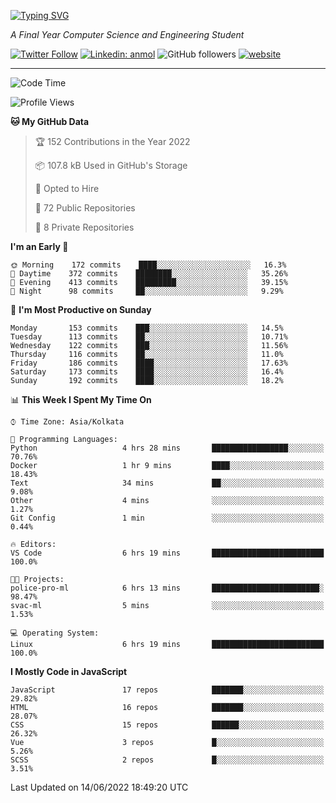 [![Typing SVG](https://readme-typing-svg.herokuapp.com?lines=HI%2C+I'm+Tonal;I'm+a+MEVN+Stack+Developer)](https://git.io/typing-svg)

<p><em>A Final Year Computer Science and Engineering Student</em></p>

[![Twitter Follow](https://img.shields.io/twitter/follow/tonalmathew?style=flat)](https://twitter.com/intent/follow?screen_name=tonalmathew)
[![Linkedin: anmol](https://img.shields.io/badge/tonal-mathew?style=flat-square&logo=Linkedin&logoColor=white&link=https://www.linkedin.com/in/tonal-mathew/)](https://www.linkedin.com/in/tonal-mathew/)
![GitHub followers](https://img.shields.io/github/followers/tonalmathew?label=Follow&style=social)
[![website](https://img.shields.io/badge/Website-46a2f1.svg?&style=flat-square&logo=Google-Chrome&logoColor=white&link=http://tonalmathew.github.io/)](http://tonalmathew.github.io/)

---
<!--START_SECTION:waka-->
![Code Time](http://img.shields.io/badge/Code%20Time-0%20secs-blue)

![Profile Views](http://img.shields.io/badge/Profile%20Views-1-blue)

**🐱 My GitHub Data** 

> 🏆 152 Contributions in the Year 2022
 > 
> 📦 107.8 kB Used in GitHub's Storage 
 > 
> 💼 Opted to Hire
 > 
> 📜 72 Public Repositories 
 > 
> 🔑 8 Private Repositories  
 > 
**I'm an Early 🐤** 

```text
🌞 Morning    172 commits    ████░░░░░░░░░░░░░░░░░░░░░   16.3% 
🌆 Daytime    372 commits    ████████░░░░░░░░░░░░░░░░░   35.26% 
🌃 Evening    413 commits    █████████░░░░░░░░░░░░░░░░   39.15% 
🌙 Night      98 commits     ██░░░░░░░░░░░░░░░░░░░░░░░   9.29%

```
📅 **I'm Most Productive on Sunday** 

```text
Monday       153 commits    ███░░░░░░░░░░░░░░░░░░░░░░   14.5% 
Tuesday      113 commits    ██░░░░░░░░░░░░░░░░░░░░░░░   10.71% 
Wednesday    122 commits    ███░░░░░░░░░░░░░░░░░░░░░░   11.56% 
Thursday     116 commits    ██░░░░░░░░░░░░░░░░░░░░░░░   11.0% 
Friday       186 commits    ████░░░░░░░░░░░░░░░░░░░░░   17.63% 
Saturday     173 commits    ████░░░░░░░░░░░░░░░░░░░░░   16.4% 
Sunday       192 commits    ████░░░░░░░░░░░░░░░░░░░░░   18.2%

```


📊 **This Week I Spent My Time On** 

```text
⌚︎ Time Zone: Asia/Kolkata

💬 Programming Languages: 
Python                   4 hrs 28 mins       █████████████████░░░░░░░░   70.76% 
Docker                   1 hr 9 mins         ████░░░░░░░░░░░░░░░░░░░░░   18.43% 
Text                     34 mins             ██░░░░░░░░░░░░░░░░░░░░░░░   9.08% 
Other                    4 mins              ░░░░░░░░░░░░░░░░░░░░░░░░░   1.27% 
Git Config               1 min               ░░░░░░░░░░░░░░░░░░░░░░░░░   0.44%

🔥 Editors: 
VS Code                  6 hrs 19 mins       █████████████████████████   100.0%

🐱‍💻 Projects: 
police-pro-ml            6 hrs 13 mins       ████████████████████████░   98.47% 
svac-ml                  5 mins              ░░░░░░░░░░░░░░░░░░░░░░░░░   1.53%

💻 Operating System: 
Linux                    6 hrs 19 mins       █████████████████████████   100.0%

```

**I Mostly Code in JavaScript** 

```text
JavaScript               17 repos            ███████░░░░░░░░░░░░░░░░░░   29.82% 
HTML                     16 repos            ███████░░░░░░░░░░░░░░░░░░   28.07% 
CSS                      15 repos            ██████░░░░░░░░░░░░░░░░░░░   26.32% 
Vue                      3 repos             █░░░░░░░░░░░░░░░░░░░░░░░░   5.26% 
SCSS                     2 repos             █░░░░░░░░░░░░░░░░░░░░░░░░   3.51%

```



 Last Updated on 14/06/2022 18:49:20 UTC
<!--END_SECTION:waka-->
